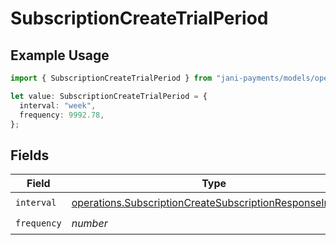 # SubscriptionCreateTrialPeriod

## Example Usage

```typescript
import { SubscriptionCreateTrialPeriod } from "jani-payments/models/operations";

let value: SubscriptionCreateTrialPeriod = {
  interval: "week",
  frequency: 9992.78,
};
```

## Fields

| Field                                                                                                                                  | Type                                                                                                                                   | Required                                                                                                                               | Description                                                                                                                            |
| -------------------------------------------------------------------------------------------------------------------------------------- | -------------------------------------------------------------------------------------------------------------------------------------- | -------------------------------------------------------------------------------------------------------------------------------------- | -------------------------------------------------------------------------------------------------------------------------------------- |
| `interval`                                                                                                                             | [operations.SubscriptionCreateSubscriptionResponseInterval](../../models/operations/subscriptioncreatesubscriptionresponseinterval.md) | :heavy_check_mark:                                                                                                                     | N/A                                                                                                                                    |
| `frequency`                                                                                                                            | *number*                                                                                                                               | :heavy_check_mark:                                                                                                                     | N/A                                                                                                                                    |